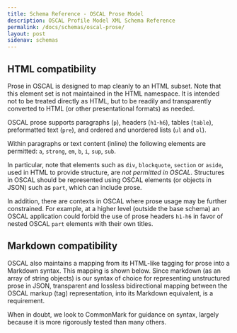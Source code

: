 ```yaml
---
title: Schema Reference - OSCAL Prose Model
description: OSCAL Profile Model XML Schema Reference
permalink: /docs/schemas/oscal-prose/
layout: post
sidenav: schemas
---
```


## HTML compatibility

Prose in OSCAL is designed to map cleanly to an HTML subset. Note that this element set is not maintained in the HTML namespace. It is intended not to be treated directly as HTML, but to be readily and transparently converted to HTML (or other presentational formats) as needed.

OSCAL prose supports paragraphs (`p`), headers (`h1`-`h6`), tables (`table`), preformatted text (`pre`), and ordered and unordered lists (`ul` and `ol`).

Within paragraphs or text content (inline) the following elements are permitted: `a`, `strong`, `em`, `b`, `i`, `sup`, `sub`.

In particular, note that elements such as `div`, `blockquote`, `section` or `aside`, used in HTML to provide structure, are *not permitted in OSCAL*. Structures in OSCAL should be represented using OSCAL elements (or objects in JSON) such as `part`, which can include prose.

In addition, there are contexts in OSCAL where prose usage may be further constrained. For example, at a higher level (outside the base schema) an OSCAL application could forbid the use of prose headers `h1-h6` in favor of nested OSCAL `part` elements with their own titles.

## Markdown compatibility

OSCAL also maintains a mapping from its HTML-like tagging for prose into a Markdown syntax. This mapping is shown below. Since markdown (as an array of string objects) is our syntax of choice for representing unstructured prose in JSON, transparent and lossless bidirectional mapping between the OSCAL markup (tag) representation, into its Markdown equivalent, is a requirement.

When in doubt, we look to CommonMark for guidance on syntax, largely because it is more rigorously tested than many others.

